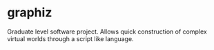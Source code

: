 # graphiz
Graduate level software project. Allows quick construction of complex virtual worlds through a script like language.

